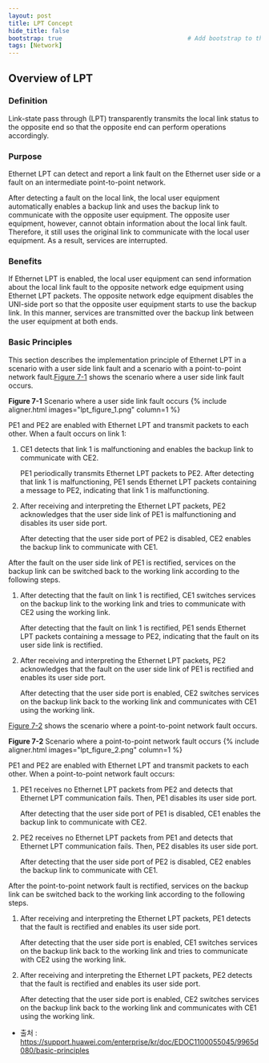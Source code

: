 ```yaml
---
layout: post
title: LPT Concept
hide_title: false 
bootstrap: true                                   # Add bootstrap to the page
tags: [Network]
---
```



## Overview of LPT

### Definition

Link-state pass through (LPT) transparently transmits the local link status to the opposite end so that the opposite end can perform operations accordingly.

### Purpose

Ethernet LPT can detect and report a link fault on the Ethernet user side or a fault on an intermediate point-to-point network.

After detecting a fault on the local link, the local user equipment automatically enables a backup link and uses the backup link to communicate with the opposite user equipment. The opposite user equipment, however, cannot obtain information about the local link fault. Therefore, it still uses the original link to communicate with the local user equipment. As a result, services are interrupted.

### Benefits

If Ethernet LPT is enabled, the local user equipment can send information about the local link fault to the opposite network edge equipment using Ethernet LPT packets. The opposite network edge equipment disables the UNI-side port so that the opposite user equipment starts to use the backup link. In this manner, services are transmitted over the backup link between the user equipment at both ends.



### Basic Principles

This section describes the implementation principle of Ethernet LPT in a scenario with a user side link fault and a scenario with a point-to-point network fault.[Figure 7-1](https://support.huawei.com/enterprise/kr/doc/EDOC1100055045/9965d080/basic-principles#dc_vrp_ptn_lpt_feature_0005_fig01) shows the scenario where a user side link fault occurs.

**Figure 7-1** Scenario where a user side link fault occurs
{% include aligner.html images="lpt_figure_1.png" column=1 %}

PE1 and PE2 are enabled with Ethernet LPT and transmit packets to each other. When a fault occurs on link 1:

1. CE1 detects that link 1 is malfunctioning and enables the backup link to communicate with CE2.

   PE1 periodically transmits Ethernet LPT packets to PE2. After detecting that link 1 is malfunctioning, PE1 sends Ethernet LPT packets containing a message to PE2, indicating that link 1 is malfunctioning.

2. After receiving and interpreting the Ethernet LPT packets, PE2 acknowledges that the user side link of PE1 is malfunctioning and disables its user side port.

   After detecting that the user side port of PE2 is disabled, CE2 enables the backup link to communicate with CE1.

After the fault on the user side link of PE1 is rectified, services on the backup link can be switched back to the working link according to the following steps.

1. After detecting that the fault on link 1 is rectified, CE1 switches services on the backup link to the working link and tries to communicate with CE2 using the working link.

   After detecting that the fault on link 1 is rectified, PE1 sends Ethernet LPT packets containing a message to PE2, indicating that the fault on its user side link is rectified.

2. After receiving and interpreting the Ethernet LPT packets, PE2 acknowledges that the fault on the user side link of PE1 is rectified and enables its user side port.

   After detecting that the user side port is enabled, CE2 switches services on the backup link back to the working link and communicates with CE1 using the working link.

[Figure 7-2](https://support.huawei.com/enterprise/kr/doc/EDOC1100055045/9965d080/basic-principles#dc_vrp_ptn_lpt_feature_0005_mMcCpPsS_dc_vrp_ptn_lpt_feature_0005_fig02) shows the scenario where a point-to-point network fault occurs.

**Figure 7-2** Scenario where a point-to-point network fault occurs
{% include aligner.html images="lpt_figure_2.png" column=1 %}

PE1 and PE2 are enabled with Ethernet LPT and transmit packets to each other. When a point-to-point network fault occurs:

1. PE1 receives no Ethernet LPT packets from PE2 and detects that Ethernet LPT communication fails. Then, PE1 disables its user side port.

   After detecting that the user side port of PE1 is disabled, CE1 enables the backup link to communicate with CE2.

2. PE2 receives no Ethernet LPT packets from PE1 and detects that Ethernet LPT communication fails. Then, PE2 disables its user side port.

   After detecting that the user side port of PE2 is disabled, CE2 enables the backup link to communicate with CE1.

After the point-to-point network fault is rectified, services on the backup link can be switched back to the working link according to the following steps.

1. After receiving and interpreting the Ethernet LPT packets, PE1 detects that the fault is rectified and enables its user side port.

   After detecting that the user side port is enabled, CE1 switches services on the backup link back to the working link and tries to communicate with CE2 using the working link.

2. After receiving and interpreting the Ethernet LPT packets, PE2 detects that the fault is rectified and enables its user side port.

   After detecting that the user side port is enabled, CE2 switches services on the backup link back to the working link and communicates with CE1 using the working link.
   
   
* 출처 : <https://support.huawei.com/enterprise/kr/doc/EDOC1100055045/9965d080/basic-principles>

